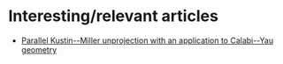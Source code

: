 # Interesting/relevant articles

 - [Parallel Kustin--Miller unprojection with an application to Calabi--Yau geometry](https://arxiv.org/abs/0903.1335)
